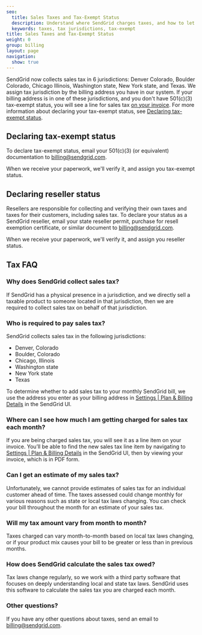 ```yaml
---
seo:
  title: Sales Taxes and Tax-Exempt Status
  description: Understand where SendGrid charges taxes, and how to let us know if you have tax-exempt status.
  keywords: taxes, tax jurisdictions, tax-exempt
title: Sales Taxes and Tax-Exempt Status
weight: 0
group: billing
layout: page
navigation:
  show: true
---
```


SendGrid now collects sales tax in 6 jurisdictions: Denver Colorado, Boulder Colorado, Chicago Illinois, Washington state, New York state, and Texas. We assign tax jurisdiction by the billing address you have in our system. If your billing address is in one of these jurisdictions, and you don't have 501(c)(3) tax-exempt status, you will see a line for sales tax [on your invoice]({{root_url}}/knowledge-center/account-and-settings/reading-your-invoice/). For more information about declaring your tax-exempt status, see [Declaring tax-exempt status](#declaring-tax-exempt-status).

## 	Declaring tax-exempt status

To declare tax-exempt status, email your 501(c)(3) (or equivalent) documentation to billing@sendgrid.com.

When we receive your paperwork, we'll verify it, and assign you tax-exempt status.

## 	Declaring reseller status

Resellers are responsible for collecting and verifying their own taxes and taxes for their customers, including sales tax. To declare your status as a SendGrid reseller, email your state reseller permit, purchase for resell exemption certificate, or similar document to billing@sendgrid.com.

When we receive your paperwork, we'll verify it, and assign you reseller status.

## 	Tax FAQ

 ### 	Why does SendGrid collect sales tax?

If SendGrid has a physical presence in a jurisdiction, and we directly sell a taxable product to someone located in that jurisdiction, then we are required to collect sales tax on behalf of that jurisdiction.

 ### 	Who is required to pay sales tax?

SendGrid collects sales tax in the following jurisdictions:

- Denver, Colorado
- Boulder, Colorado
- Chicago, Illinois
- Washington state
- New York state
- Texas

To determine whether to add sales tax to your monthly SendGrid bill, we use the address you enter as your billing address in [Settings | Plan & Billing Details](https://app.sendgrid.com/settings/billing) in the SendGrid UI.

 ### 	Where can I see how much I am getting charged for sales tax each month?

If you are being charged sales tax, you will see it as a line item on your invoice. You’ll be able to find the new sales tax line item by navigating to [Settings | Plan & Billing Details](https://app.sendgrid.com/settings/billing) in the SendGrid UI, then by viewing your invoice, which is in PDF form.

 ### 	Can I get an estimate of my sales tax?

Unfortunately, we cannot provide estimates of sales tax for an individual customer ahead of time. The taxes assessed could change monthly for various reasons such as state or local tax laws changing. You can check your bill throughout the month for an estimate of your sales tax.

 ### 	Will my tax amount vary from month to month?

Taxes charged can vary month-to-month based on local tax laws changing, or if your product mix causes your bill to be greater or less than in previous months.

 ### 	How does SendGrid calculate the sales tax owed?

Tax laws change regularly, so we work with a third party software that focuses on deeply understanding local and state tax laws. SendGrid uses this software to calculate the sales tax you are charged each month.

 ### 	Other questions?

If you have any other questions about taxes, send an email to billing@sendgrid.com.
